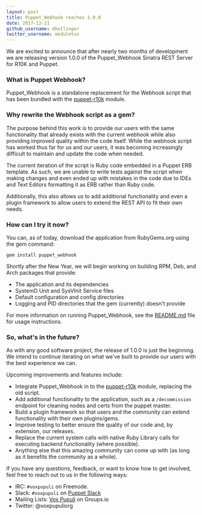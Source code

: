 ```yaml
---
layout: post
title: Puppet_Webhook reaches 1.0.0
date: 2017-12-21
github_username: dhollinger
twitter_username: moduletux
---
```


We are excited to announce that after nearly two months of development we are releasing version 1.0.0 of the Puppet_Webhook Sinatra REST Server for R10K and Puppet.

### What is Puppet Webhook?

Puppet_Webhook is a standalone replacement for the Webhook script that has been bundled with the [puppet-r10k](https://github.com/voxpupuli/puppet-r10k) module.

### Why rewrite the Webhook script as a gem?

The purpose behind this work is to provide our users with the same functionality that already exists with the current webhook while also providing improved quality within the code itself. While the webhook script has worked thus far for us and our users, it was becoming increasingly difficult to maintain and update the code when needed.

The current iteration of the script is Ruby code embedded in a Puppet ERB template. As such, we are unable to write tests against the script when making changes and even ended up with mistakes in the code due to IDEs and Text Editors formatting it as ERB rather than Ruby code.

Additionally, this also allows us to add additional functionality and even a plugin framework to allow users to extend the REST API to fit their own needs.

### How can I try it now?

You can, as of today, download the application from RubyGems.org using the gem command:

`gem install puppet_webhook`

Shortly after the New Year, we will begin working on building RPM, Deb, and Arch packages that provide:

* The application and its dependencies
* SystemD Unit and SysVInit Service files
* Default configuration and config directories
* Logging and PID directories that the gem (currently) doesn't provide

For more information on running Puppet_Webhook, see the [README.md](https://github.com/voxpupuli/puppet_webhook/blob/master/README.md) file for usage instructions.

### So, what's in the future?

As with any good software project, the release of 1.0.0 is just the beginning. We intend to continue iterating on what we've built to provide our users with the best experience we can.

Upcoming improvements and features include:

* Integrate Puppet_Webhook in to the [puppet-r10k](https://github.com/voxpupuli/puppet-r10k) module, replacing the old script.
* Add additional functionality to the application, such as a `/decommission` endpoint for cleaning nodes and certs from the puppet master.
* Build a plugin framework so that users and the community can extend functionality with their own plugins/gems.
* Improve testing to better ensure the quality of our code and, by extension, our releases.
* Replace the current system calls with native Ruby Library calls for executing backend functionality (where possible).
* Anything else that this amazing community can come up with (as long as it benefits the community as a whole).

If you have any questions, feedback, or want to know how to get involved, feel free to reach out to us in the following ways:

* IRC: `#voxpupuli` on Freenode.
* Slack: `#voxpupuli` on [Puppet Slack](http://slack.puppet.com)
* Mailing Lists: [Vox Pupuli](https://groups.io/g/voxpupuli) on Groups.io
* Twitter: @voxpupuliorg